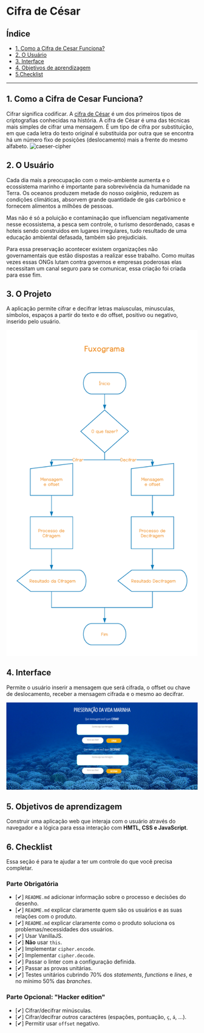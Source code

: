 # Cifra de César

## Índice

* [1. Como a Cifra de Cesar Funciona?](#Como-a-Cifra-de-Cesar-Funciona?)
* [2. O Usuário](#2-O-Usuário)
* [3. Interface](#3-Interface)
* [4. Objetivos de aprendizagem](#4-Objetivos-de-aprendizagem)
* [5.Checklist](#5-Checklist)
***

## 1. Como a Cifra de Cesar Funciona?

Cifrar significa codificar. A [cifra de
César](https://pt.wikipedia.org/wiki/Cifra_de_C%C3%A9sar) é um dos primeiros
tipos de criptografias conhecidas na história. 
A cifra de César é uma das técnicas mais simples de cifrar uma mensagem. É um
tipo de cifra por substituição, em que cada letra do texto original é
substituida por outra que se encontra há um número fixo de posições
(deslocamento) mais a frente do mesmo alfabeto.
![caeser-cipher](https://user-images.githubusercontent.com/11894994/60990999-07ffdb00-a320-11e9-87d0-b7c291bc4cd1.png)

<!-- 

Por exemplo se usarmos o deslocamento (_offset_) de 3 posições:

* Alfabeto sem cifrar: A B C D E F G H I J K L M N O P Q R S T U V W X Y Z
* Alfabeto com cifra:  D E F G H I J K L M N O P Q R S T U V W X Y Z A B C
* A letra A será D
* A palavra CASA será FDVD

Atualmente todas as cifras de substituição alfabética simples, são decifradas
com facilidade e não oferecem muita segurança na comunição, mas a cifra de César
muitas vezes pode fazer parte de um sistema mais complexo de criptografia, como
a cifra de Vigenère, e tem aplicação no sistema ROT13. -->

## 2. O Usuário

Cada dia mais a preocupação com o meio-ambiente aumenta e o ecossistema marinho é importante para sobrevivência da humanidade na Terra. Os oceanos produzem metade do nosso oxigênio, reduzem as condições climáticas, absorvem grande quantidade de gás carbônico e fornecem alimentos a milhões de pessoas.

Mas não é só a poluição e contaminação que influenciam negativamente nesse ecossistema, a pesca sem controle, o turismo desordenado, casas e hoteis sendo construidos em lugares irregulares, tudo resultado de uma educação ambiental defasada, também são prejudiciais.

Para essa preservação acontecer existem organizações não governamentais que estão dispostas a realizar esse trabalho. Como muitas vezes essas ONGs lutam contra governos e empresas poderosas elas necessitam um canal seguro para se comunicar, essa criação foi criada para esse fim.

## 3. O Projeto

A aplicação permite cifrar e decifrar letras maíusculas, minusculas, símbolos, espaços a partir do texto e do offset, positivo ou negativo, inserido pelo usuário.

![fluxograma](fluxograma.png)


## 4. Interface

Permite o usuário inserir a mensagem que será cifrada, o offset ou chave de deslocamento, receber a mensagem cifrada e o mesmo ao decifrar.

![interface](Tela.PNG)


## 5. Objetivos de aprendizagem

Construir uma aplicação web que interaja com o usuário através do navegador e a lógica para essa interação com **HMTL, CSS e JavaScript**.

## 6. Checklist

Essa seção é para te ajudar a ter um controle do que você precisa completar.

### Parte Obrigatória

* [✔] `README.md` adicionar informação sobre o processo e decisões do desenho.
* [✔] `README.md` explicar claramente quem são os usuários e as suas relações
  com o produto.
* [✔] `README.md` explicar claramente como o produto soluciona os
  problemas/necessidades dos usuários.
* [✔] Usar VanillaJS.
* [✔] **Não** usar `this`.
* [✔] Implementar `cipher.encode`.
* [✔] Implementar `cipher.decode`.
* [✔] Passar o linter com a configuração definida.
* [✔] Passar as provas unitárias.
* [✔] Testes unitários cubrindo 70% dos _statements_, _functions_ e _lines_, e
  no mínimo 50% das _branches_.

### Parte Opcional: "Hacker edition"

* [✔] Cifrar/decifrar minúsculas.
* [✔] Cifrar/decifrar _outros_ caractéres (espações, pontuação, `ç`, `á`, ...).
* [✔] Permitir usar `offset` negativo.
<!-- * Desenhar elementos de formulário em uma tela usando **HTML** e **CSS**.
* Permitir o usuário interagir com elementos do DOM e fazer com que a aplicação
  responda (cifrar/decifrar) quando ocorrer os **eventos de DOM**.
* Manipular _strings_ (cadeias de texto).
* Usar **controle de fluxo** (laços, condicionais, ...).
* Atualizar a tela com os resultados (**manipular o DOM**).
* **Implementar funções** dada uma descrição de comportamento.
* Verificar a sua implementação com **provas unitárias**.
* Entender as **necessidades do usuário** e propor soluções.
* Organizar o seu tempo e priorizar tarefas em um ambiente de **alta
  incerteza**. -->


<!-- ## 4. Considerações gerais

* Este projeto deve ser resolvido individualmente.
* O projeto será entregue subindo o seu código no GitHub (commit/push) e o
  deploy será feito no GitHub Pages. Se não sabe o que é o GitHub, não se
  preocupe, você aprendera durante o projeto.
* Tempo para completar: tempo referência 2 semanas.

## 5. Critérios de aceitação mínimos do projeto

Use o alfabeto simples (somente maiúsculas e sem ç):

* A B C D E F G H I J K L M N O P Q R S T U V W X Y Z

### Definição do produto -->

<!-- No README.md, escreva como você definiu seu usuário e qual foi o processo para
definir o produto final a nível de expriência e interface.

* Quem são os principais usuário do produto?
* Quais são os objetivos do usuário em relação com o produto?
* Como você acredita que o produto está resolvendo os problemas do usuário? 

### Interface do usuário (UI)

A interface deve permitir ao usuário:

* Eleger um _offset_ indicando quantas posições de deslocamento de caracteres
  quer que a cifra utilize.
* Inserir uma mensagem (texto) para ser cifrada.
* Ver o resultado da mensagem cifrada.
* Inserir uma mensagem (texto) para ser decifrada.
* Ver o resultado da mensagem decifrada.

### Scripts / Arquivos

* `README.md`: deve explicar como "deployar", instalar e executar a aplicação,
  assim como uma introdução a aplicação, suas funcionalidades e as decisões que
  foram tomadas.
* `src/index.html`: aqui será o ponto de entrada da sua aplicação. Este arquivo
  deve conter a marcação HTML e chamar o CSS e JavaScript necessários.
* `src/cipher.js`: aqui você deve implementar o objeto cipher, o qual deve estar
  _exportado_ no objeto global (`window`). Este objeto (`cipher`) deve conter
  dois métodos:
  - `cipher.encode(offset, string)`: `offset` é o número de posições que
      queremos mover para a direita no alfabeto e `string` é a mensagem (texto)
      que queremos cifrar.
  - `cipher.decode(offset, string)`: `offset` é o número de posições que
      queremos mover para a esquerda no alfabeto e `string` é a mensagem (texto)
      que queremos decifrar.
* `src/index.js`: aqui você deve escutar os eventos de DOM, chamar
  `cipher.encode()` e `cipher.decode()`.
* `test/cipher.spec.js`: este arquivo contem alguns testes de exemplo e aqui
  você deve implementar os testes para `cipher.encode()` e `cipher.decode()`.

## 6. Hacker Edition

As seções chamadas _Hacker Edition_ são **opcionais**. Se você **terminou** tudo
e ainda sobrou tempo, faça essa parte. Assim você poderá aprofundar e exercitar
mais sobre os objetivos de aprendizagem do projeto.

A descrição geral deste projeto não menciona o que aconteceria com letras
minúsculas ou outros caracteres (como espaço, pontuação, ç, ...). O
_boilerplate_ inclui alguns testes (comentados) que vocês podem usar como ponto
de partida para implementar o suporte para esses casos.

Também não foi mencionado o que aconteceria com _offset_ negativo. Como parte da
hacker edition te convidamos a explorar esse caso sozinha.

## 7. Considerações técnicas

A lógica do projeto deve estar implementada inteiramente em JavaScript(ES6).
Nesse projeto **NÃO** está permitido usar bibliotecas ou frameworks, só vanilla
JavaScript.

Você não deve usar a _pseudo-variable_ `this`.

Os testes unitários devem cubrir no mínimo de 70% dos _statements_, _functions_
e _lines_, e um mínimo de 50% de _branches_. O _boilerplate_ já contem o setup e
configurações necessárias para executar os testes assim como _code coverage_
para ver o nível de cobertura dos testes usando o comando `npm test`.

O _boilerplate_ inclui testes de exemplo, como ponto de partida.

Para começar esse projeto você terá que fazer um _fork_ e _clonar_ este
repositório que contém o _boilerplate_.

O _boilerplate_ contém uma estrutura de arquivos como ponto de partida assim
como toda a configuração de dependências e testes de exemplo:

```text
./
├── .editorconfig
├── .eslintrc
├── .gitignore
├── README.md
├── package.json
├── src
│   ├── cipher.js
│   ├── index.html
│   ├── index.js
│   └── style.css
└── test
    ├── cipher.spec.js
    ├── headless.js
    └── index.html
```

O _boilerplate_ inclui tarefas que executam [eslint](https://eslint.org/) e
[htmlhint](https://github.com/yaniswang/HTMLHint) para verificar o `HTML` e
`JavaScript` com respeito a uma guia de estilos. Ambas tarefas são executadas
automaticamente antes de executar os testes quando usamos o comando `npm run
test`.

No caso do `JavaScript` estamos usando o `eslint` que está configurado no
arquivo `.eslintrc` que contem o mínimo de informação como versão do
JavaScript/ECMAScript, o ambiente (_browser_ nesse caso) e as [regras
recomendadas (`"eslint:recommended"`)](https://eslint.org/docs/rules/).

Nas regras/guias de estilo usaremos das recomandações padrão tanto para o
`eslint` quanto `htmlhint`.

## 9. Guias, dicas e leituras complementares

### Primeiros passos

1. Antes de mais nada, se assegure de ter um bom :pencil: editor de texto, algo
   como [Code](https://code.visualstudio.com/) ou [Atom](https://atom.io/).
2. Para executar os comandos você precisará de um :shell: UNIX Shell, que é um
   programa que interpreta linhas de comando (command-line interpreter) e também
   deve ter o git instalado. Se você usa um sistema operacional "UNIX-like", como
   GNU/Linux ou MacOS, você já tem um _shell_ (terminal) instalado (e
   provavelmente o `git` também). Se você usa Windows você pode usar o [Git
   bash](https://git-scm.com/download/win), embora seja recomendado que você
   teste :penguin: GNU/Linux.
3. Faça seu próprio :fork_and_knife:
   [fork](https://help.github.com/articles/fork-a-repo/) do repositório. Seus
   _mentores_ compartilharão com você um _link_ para um repositório privado e te
   darão acesso a este repositório.
4. :arrow_down: [Clone](https://help.github.com/articles/cloning-a-repository/)
   o _fork_ para seu computador (cópia local).
5. 📦 Instale as dependências do projeto rodando o comando `npm install`. Mas
   antes disso tenha certeza de ter instalado o [Node.js](https://nodejs.org/)
   (que inclui o [npm](https://docs.npmjs.com/)).
6. Se tudo foi bem, você deve conseguir executar os :traffic_light: testes
   unitários com o comando `npm test`.
7. Para ver a interface do seu programa no navegador, use o comando `npm start`
   para iniciar o servidor web e entre na url `http://localhost:5000` no seu
   navegador.
8. Let's Code! :rocket:

### Recursos extras

A seguir um vídeo do Daniel que te ajudará a entender a fórmula matemática usada
pela Cifra de César e algumas coisas mais que deve saber para resolver o seu
projeto. Escute com atenção e siga seus conselhos ! :)

[![Dicas Cifra de
César](https://img.youtube.com/vi/utiLWBXmNQU/0.jpg)](https://www.youtube.com/watch?v=utiLWBXmNQU)

Desenho da experiência do usuário (User Experience Design):

* Ideação
* Prototipagem
* Teste e iteração

Desenvolvimento Front-end:

* Valores
* Tipos
* Variáveis
* Controle de fluxo
* Testes unitários
* [Aprenda mais sobre
  `charCodeAt()`](https://developer.mozilla.org/pt-BR/docs/Web/JavaScript/Reference/Global_Objects/String/charCodeAt)
* [Aprenda mais sobre
  `String.fromCharCode()`](https://developer.mozilla.org/pt-BR/docs/Web/JavaScript/Reference/Global_Objects/String/fromCharCode)
* [Aprenda mais sobre
  `ASCII`](https://web.fe.up.pt/~ee96100/projecto/Tabela%20ascii.htm)
* [Documentação do NPM](https://docs.npmjs.com/)

Ferramentas:

* GitHub y GitHub Pages.

Organização do trabalho:

* [Agilidade](https://www.youtube.com/watch?v=vozsjbh4noU)
* [Scrum em menos de 2 minutos](https://www.youtube.com/watch?v=IKZHPjCQ2m8)
* [Scrum em detalhes](https://www.youtube.com/watch?v=mt2hM4yrPn0). Não
  esperamos que você faça tudo isso neste projeto. Iremos aprofundando nesses
  conceitos ao longo do _bootcamp_.
* [Guia em espanhol para a
  cifra](https://docs.google.com/presentation/d/e/2PACX-1vTQ7-8LZDHrT4Y6AOBN72Nkfz1eJAeseBHpcHX8BSq0aFCFoZmuMjluMeyFNgK9ISKxTz0H03yGfJiT/pub?start=false&loop=false&delayms=60000)

## 10. Checklist

Essa seção é para te ajudar a ter um controle do que você precisa completar.

### Parte Obrigatória

* [ ] `README.md` adicionar informação sobre o processo e decisões do desenho.
* [ ] `README.md` explicar claramente quem são os usuários e as suas relações
  com o produto.
* [ ] `README.md` explicar claramente como o produto soluciona os
  problemas/necessidades dos usuários.
* [ ] Usar VanillaJS.
* [ ] **Não** usar `this`.
* [ ] Implementar `cipher.encode`.
* [ ] Implementar `cipher.decode`.
* [ ] Passar o linter com a configuração definida.
* [ ] Passar as provas unitárias.
* [ ] Testes unitários cubrindo 70% dos _statements_, _functions_ e _lines_, e
  no mínimo 50% das _branches_.
* [ ] Interface que permita escolher o `offset` (chave de deslocamento) usava
  para cifrar/decifrar.
* [ ] Interface que permita escrever um texto para ser cifrado.
* [ ] Interface que mostre o resultado da cifra corretamente.
* [ ] Interface que permita escrever um texto para ser decifrado.
* [ ] Interface que mostre o resultado decifrado corretamente.

### Parte Opcional: "Hacker edition"

* [ ] Cifrar/decifrar minúsculas.
* [ ] Cifrar/decifrar _outros_ caractéres (espações, pontuação, `ç`, `á`, ...).
* [ ] Permitir usar `offset` negativo.-->
